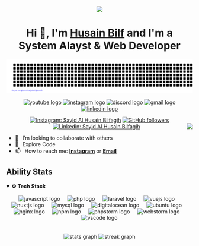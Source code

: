 <div align="center">
<img align="center" src="https://github.com/sayyiddega/sayyiddega/assets/89374653/a18bf584-9c56-4825-b1e5-6c192268b5f9"  />
</div>
<h1 align="center"> Hi 👋, I'm <a href="https://www.instagram.com/ucen_klr/">Husain Bilf</a> and I'm a System Alayst & Web Developer</h1>
<div align="center">

[![jasineri/gitartwork](gitartwork.svg)](https://github.com/sayyiddega/sayyiddega)
</div>
<div align="center">

<div align="center">
  <a href="https://www.youtube.com/channel/UC1GnjWqWB8F_OGQ6kKl_ydQ" target="_blank">
    <img src="https://img.shields.io/static/v1?message=Youtube&logo=youtube&label=&color=FF0000&logoColor=white&labelColor=&style=for-the-badge" height="35" alt="youtube logo"  />
  </a>
  <a href="https://www.instagram.com/ucen_klr/" target="_blank">
    <img src="https://img.shields.io/static/v1?message=Instagram&logo=instagram&label=&color=E4405F&logoColor=white&labelColor=&style=for-the-badge" height="35" alt="instagram logo"  />
  </a>
  <a href="https://discord.com/channels/971534" target="_blank">
    <img src="https://img.shields.io/static/v1?message=Discord&logo=discord&label=&color=7289DA&logoColor=white&labelColor=&style=for-the-badge" height="35" alt="discord logo"  />
  </a>
  <a href="sayyid.dega@gmail.com" target="_blank">
    <img src="https://img.shields.io/static/v1?message=Gmail&logo=gmail&label=&color=D14836&logoColor=white&labelColor=&style=for-the-badge" height="35" alt="gmail logo"  />
  </a>
  <a href="www.linkedin.com/in/sayid-al-husain-bilfagih-5a415b160" target="_blank">
    <img src="https://img.shields.io/static/v1?message=LinkedIn&logo=linkedin&label=&color=0077B5&logoColor=white&labelColor=&style=for-the-badge" height="35" alt="linkedin logo"  />
  </a>
</div>


[![Instagram: Sayid Al Husain Bilfagih](https://img.shields.io/badge/-FOLLOW-blue?style=for-the-badge&logo=Instagram&link=ttps://www.instagram.com/ucen_klr/)][instagram]
[![GitHub followers](https://img.shields.io/github/followers/sayyiddega?logo=GitHub&style=for-the-badge)][github]
[![Linkedin: Sayid Al Husain Bilfagih](https://img.shields.io/badge/-CONNECT-blue?style=for-the-badge&logo=Linkedin&link=www.linkedin.com/in/sayid-al-husain-bilfagih-5a415b160)][linkedin]
<img align="right" height="150" src="https://i.pinimg.com/originals/00/61/fc/0061fc35a408f083f47d2ba5b92a4a73.gif"  />
</div>

- 👯 &ensp;I’m looking to collaborate with others
- 🗿 &ensp;Explore Code
- 📫 &ensp;How to reach me: [**Instagram**][instagram] or [**Email**][email]
## Ability Stats
<details open="">
  <summary><b> ⚙️ Tech Stack </b></summary>
</br>

  <div align="center">
  <img src="https://cdn.jsdelivr.net/gh/devicons/devicon/icons/javascript/javascript-original.svg" height="30" alt="javascript logo"  />
  <img width="12" />
  <img src="https://cdn.jsdelivr.net/gh/devicons/devicon/icons/php/php-original.svg" height="30" alt="php logo"  />
  <img width="12" />
  <img src="https://skillicons.dev/icons?i=laravel" height="30" alt="laravel logo"  />
  <img width="12" />
  <img src="https://cdn.jsdelivr.net/gh/devicons/devicon/icons/vuejs/vuejs-original.svg" height="30" alt="vuejs logo"  />
  <img width="12" />
  <img src="https://cdn.jsdelivr.net/gh/devicons/devicon/icons/nuxtjs/nuxtjs-original.svg" height="30" alt="nuxtjs logo"  />
  <img width="12" />
  <img src="https://cdn.jsdelivr.net/gh/devicons/devicon/icons/mysql/mysql-original.svg" height="30" alt="mysql logo"  />
  <img width="12" />
  <img src="https://cdn.jsdelivr.net/gh/devicons/devicon/icons/digitalocean/digitalocean-original.svg" height="30" alt="digitalocean logo"  />
  <img width="12" />
  <img src="https://cdn.simpleicons.org/ubuntu/E95420" height="30" alt="ubuntu logo"  />
  <img width="12" />
  <img src="https://cdn.jsdelivr.net/gh/devicons/devicon/icons/nginx/nginx-original.svg" height="30" alt="nginx logo"  />
  <img width="12" />
  <img src="https://cdn.jsdelivr.net/gh/devicons/devicon/icons/npm/npm-original-wordmark.svg" height="30" alt="npm logo"  />
  <img width="12" />
  <img src="https://cdn.jsdelivr.net/gh/devicons/devicon/icons/phpstorm/phpstorm-original.svg" height="30" alt="phpstorm logo"  />
  <img width="12" />
  <img src="https://cdn.jsdelivr.net/gh/devicons/devicon/icons/webstorm/webstorm-original.svg" height="30" alt="webstorm logo"  />
  <img width="12" />
  <img src="https://cdn.jsdelivr.net/gh/devicons/devicon/icons/vscode/vscode-original.svg" height="30" alt="vscode logo"  />
</div>
  </br>
</details>
</br>
<div align="center">
  <img src="https://github-readme-stats.vercel.app/api?username=sayyiddega&hide_title=true&hide_rank=false&show_icons=true&include_all_commits=true&count_private=true&disable_animations=false&theme=dracula&locale=en&hide_border=false" height="150" alt="stats graph"  />
  <img src="https://streak-stats.demolab.com?user=sayyiddega&locale=en&mode=daily&theme=dracula&hide_border=false&border_radius=5" height="150" alt="streak graph"  />
</br>

[linkedin]:https://www.linkedin.com/in/sayid-al-husain-bilfagih-5a415b160
[github]: https://github.com/sayyiddega
[instagram]: https://www.instagram.com/ucen_klr/
[email]: sayyid.dega@gmail.com


</div>

